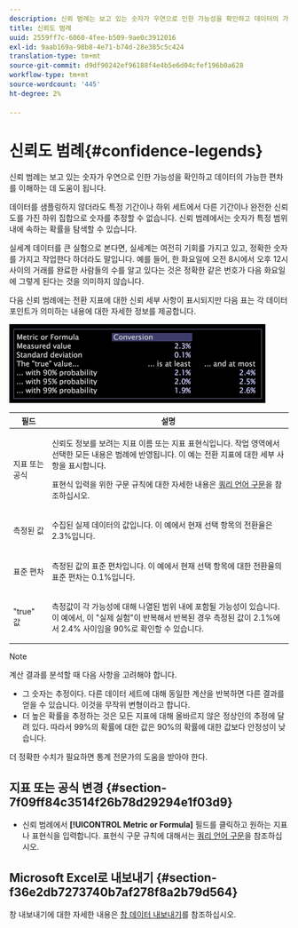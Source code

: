 ```yaml
---
description: 신뢰 범례는 보고 있는 숫자가 우연으로 인한 가능성을 확인하고 데이터의 가능한 편차를 이해하는 데 도움이 됩니다.
title: 신뢰도 범례
uuid: 2559ff7c-6060-4fee-b509-9ae0c3912016
exl-id: 9aab169a-98b8-4e71-b74d-28e385c5c424
translation-type: tm+mt
source-git-commit: d9df90242ef96188f4e4b5e6d04cfef196b0a628
workflow-type: tm+mt
source-wordcount: '445'
ht-degree: 2%

---
```


# 신뢰도 범례{#confidence-legends}

신뢰 범례는 보고 있는 숫자가 우연으로 인한 가능성을 확인하고 데이터의 가능한 편차를 이해하는 데 도움이 됩니다.

데이터를 샘플링하지 않더라도 특정 기간이나 하위 세트에서 다른 기간이나 완전한 신뢰도를 가진 하위 집합으로 숫자를 추정할 수 없습니다. 신뢰 범례에서는 숫자가 특정 범위 내에 속하는 확률을 탐색할 수 있습니다.

실세계 데이터를 큰 실험으로 본다면, 실세계는 여전히 기회를 가지고 있고, 정확한 숫자를 가지고 작업한다 하더라도 말입니다. 예를 들어, 한 화요일에 오전 8시에서 오후 12시 사이의 거래를 완료한 사람들의 수를 알고 있다는 것은 정확한 같은 번호가 다음 화요일에 그렇게 된다는 것을 의미하지 않습니다.

다음 신뢰 범례에는 전환 지표에 대한 신뢰 세부 사항이 표시되지만 다음 표는 각 데이터 포인트가 의미하는 내용에 대한 자세한 정보를 제공합니다.

![](assets/lgd_ConfidenceLegend.png)

<table id="table_387F22C7EF4E4DE9AD810D3D9204676F"> 
 <thead> 
  <tr> 
   <th colname="col1" class="entry"> 필드 </th> 
   <th colname="col2" class="entry"> 설명 </th> 
  </tr> 
 </thead>
 <tbody> 
  <tr> 
   <td colname="col1"> <p>지표 또는 공식 </p> </td> 
   <td colname="col2"> <p>신뢰도 정보를 보려는 지표 이름 또는 지표 표현식입니다. 작업 영역에서 선택한 모든 내용은 범례에 반영됩니다. 이 예는 전환 지표에 대한 세부 사항을 표시합니다. </p> <p>표현식 입력을 위한 구문 규칙에 대한 자세한 내용은 <a href="../../../../home/c-get-started/c-qry-lang-syntx/c-qry-lang-syntx.md#concept-15d1d3f5164a47d49468c5acb7299d9f"> 쿼리 언어 구문</a>을 참조하십시오. </p> </td> 
  </tr> 
  <tr> 
   <td colname="col1"> <p>측정된 값 </p> </td> 
   <td colname="col2"> <p>수집된 실제 데이터의 값입니다. 이 예에서 현재 선택 항목의 전환율은 2.3%입니다. </p> </td> 
  </tr> 
  <tr> 
   <td colname="col1"> <p>표준 편차 </p> </td> 
   <td colname="col2"> <p>측정된 값의 표준 편차입니다. 이 예에서 현재 선택 항목에 대한 전환율의 표준 편차는 0.1%입니다. </p> </td> 
  </tr> 
  <tr> 
   <td colname="col1"> <p>"true" 값 </p> </td> 
   <td colname="col2"> <p>측정값이 각 가능성에 대해 나열된 범위 내에 포함될 가능성이 있습니다. 이 예에서, 이 "실제 실험"이 반복해서 반복된 경우 측정된 값이 2.1%에서 2.4% 사이임을 90%로 확인할 수 있습니다. </p> </td> 
  </tr> 
 </tbody> 
</table>

>[!NOTE]
>
>계산 결과를 분석할 때 다음 사항을 고려해야 합니다.
>* 그 숫자는 추정이다. 다른 데이터 세트에 대해 동일한 계산을 반복하면 다른 결과를 얻을 수 있습니다. 이것을 무작위 변형이라고 합니다.
>* 더 높은 확률을 추정하는 것은 모든 지표에 대해 올바르지 않은 정상인의 추정에 달려 있다. 따라서 99%의 확률에 대한 값은 90%의 확률에 대한 값보다 안정성이 낮습니다.

>
>
더 정확한 수치가 필요하면 통계 전문가의 도움을 받아야 한다.

## 지표 또는 공식 변경 {#section-7f09ff84c3514f26b78d29294e1f03d9}

* 신뢰 범례에서 **[!UICONTROL Metric or Formula]** 필드를 클릭하고 원하는 지표나 표현식을 입력합니다. 표현식 구문 규칙에 대해서는 [쿼리 언어 구문](../../../../home/c-get-started/c-qry-lang-syntx/c-qry-lang-syntx.md#concept-15d1d3f5164a47d49468c5acb7299d9f)을 참조하십시오.

## Microsoft Excel로 내보내기 {#section-f36e2db7273740b7af278f8a2b79d564}

창 내보내기에 대한 자세한 내용은 [창 데이터 내보내기](../../../../home/c-get-started/c-wk-win-wksp/c-exp-win-data.md#concept-8df61d64ed434cc5a499023c44197349)를 참조하십시오.

